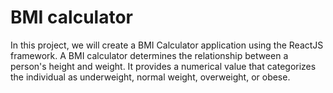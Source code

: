 # BMI calculator

In this project, we will create a BMI Calculator application using the ReactJS framework. A BMI calculator determines the relationship between a person's height and weight. It provides a numerical value that categorizes the individual as underweight, normal weight, overweight, or obese.